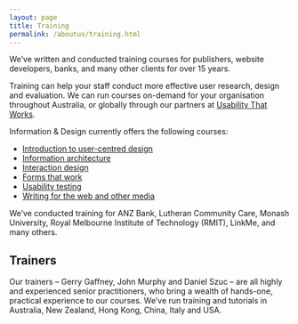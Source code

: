 ```yaml
---
layout: page
title: Training
permalink: /aboutus/training.html
---
```


<p class="lead">We’ve written and conducted training courses for publishers, website developers, banks, and many other clients for over 15 years.</p>

Training can help your staff conduct more effective user research, design and evaluation. We can run courses on-demand for your organisation throughout Australia, or globally through our partners at [Usability That Works](http://www.usabilitythatworks.com/).

Information & Design currently offers the following courses:

- [Introduction to user-centred design](http://infodesign.com.au/introtraining)
- [Information architecture](http://infodesign.com.au/iatraining)
- [Interaction design](http://infodesign.com.au/ixdtraining)
- [Forms that work](http://infodesign.com.au/formstraining)
- [Usability testing](http://infodesign.com.au/aboutus/training/testtraining)
- [Writing for the web and other media](http://infodesign.com.au/writingtraining)

We’ve conducted training for ANZ Bank, Lutheran Community Care, Monash University, Royal Melbourne Institute of Technology (RMIT), LinkMe, and many others.

## Trainers

Our trainers – Gerry Gaffney, John Murphy and Daniel Szuc – are all highly and experienced senior practitioners, who bring a wealth of hands-one, practical experience to our courses. We’ve run training and tutorials in Australia, New Zealand, Hong Kong, China, Italy and USA.